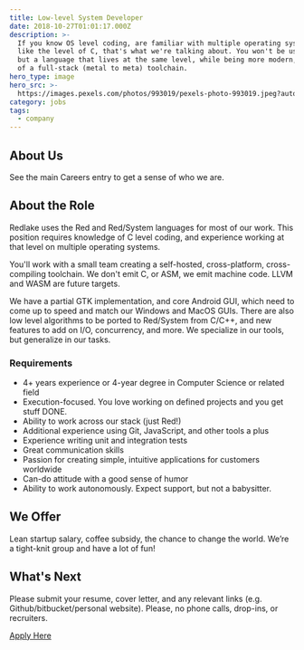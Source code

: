 ```yaml
---
title: Low-level System Developer
date: 2018-10-27T01:01:17.000Z
description: >-
  If you know OS level coding, are familiar with multiple operating systems, and
  like the level of C, that's what we're talking about. You won't be using C,
  but a language that lives at the same level, while being more modern, and part
  of a full-stack (metal to meta) toolchain.
hero_type: image
hero_src: >-
  https://images.pexels.com/photos/993019/pexels-photo-993019.jpeg?auto=compress&cs=tinysrgb&h=650&w=940
category: jobs
tags:
  - company
---
```

## About Us

See the main Careers entry to get a sense of who we are.

## About the Role

Redlake uses the Red and Red/System languages for most of our work. This position requires knowledge of C level coding, and experience working at that level on multiple operating systems. 

You'll work with a small team creating a self-hosted, cross-platform, cross-compiling toolchain. We don't emit C, or ASM, we emit machine code. LLVM and WASM are future targets. 

We have a partial GTK implementation, and core Android GUI, which need to come up to speed and match our Windows and MacOS GUIs. There are also low level algorithms to be ported to Red/System from C/C++, and new features to add on I/O, concurrency, and more. We specialize in our tools, but generalize in our tasks.

### Requirements

* 4+ years experience or 4-year degree in Computer Science or related field
* Execution-focused. You love working on defined projects and you get stuff DONE.
* Ability to work across our stack (just Red!)
* Additional experience using Git, JavaScript, and other tools a plus
* Experience writing unit and integration tests
* Great communication skills
* Passion for creating simple, intuitive applications for customers worldwide
* Can-do attitude with a good sense of humor
* Ability to work autonomously. Expect support, but not a babysitter.

## We Offer

Lean startup salary, coffee subsidy, the chance to change the world. We’re a tight-knit group and have a lot of fun!

## What's Next

Please submit your resume, cover letter, and any relevant links (e.g. Github/bitbucket/personal website). Please, no phone calls, drop-ins, or recruiters.

[Apply Here](mailto:gregg@redlake-tech.com)

